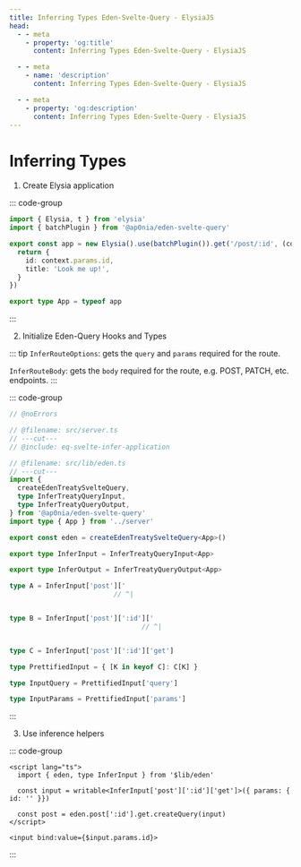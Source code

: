 ```yaml
---
title: Inferring Types Eden-Svelte-Query - ElysiaJS
head:
  - - meta
    - property: 'og:title'
      content: Inferring Types Eden-Svelte-Query - ElysiaJS

  - - meta
    - name: 'description'
      content: Inferring Types Eden-Svelte-Query - ElysiaJS

  - - meta
    - property: 'og:description'
      content: Inferring Types Eden-Svelte-Query - ElysiaJS
---
```


# Inferring Types

1. Create Elysia application

::: code-group

```typescript twoslash include eq-svelte-infer-application [src/server.ts]
import { Elysia, t } from 'elysia'
import { batchPlugin } from '@ap0nia/eden-svelte-query'

export const app = new Elysia().use(batchPlugin()).get('/post/:id', (context) => {
  return {
    id: context.params.id,
    title: 'Look me up!',
  }
})

export type App = typeof app
```

:::

2. Initialize Eden-Query Hooks and Types

::: tip
`InferRouteOptions`: gets the `query` and `params` required for the route.

`InferRouteBody`: gets the `body` required for the route, e.g. POST, PATCH, etc. endpoints.
:::

::: code-group

```typescript twoslash [src/lib/eden.ts]
// @noErrors

// @filename: src/server.ts
// ---cut---
// @include: eq-svelte-infer-application

// @filename: src/lib/eden.ts
// ---cut---
import {
  createEdenTreatySvelteQuery,
  type InferTreatyQueryInput,
  type InferTreatyQueryOutput,
} from '@ap0nia/eden-svelte-query'
import type { App } from '../server'

export const eden = createEdenTreatySvelteQuery<App>()

export type InferInput = InferTreatyQueryInput<App>

export type InferOutput = InferTreatyQueryOutput<App>

type A = InferInput['post']['
                          // ^|


type B = InferInput['post'][':id']['
                                 // ^|


type C = InferInput['post'][':id']['get']

type PrettifiedInput = { [K in keyof C]: C[K] }

type InputQuery = PrettifiedInput['query']

type InputParams = PrettifiedInput['params']
```

:::

3. Use inference helpers

::: code-group

```svelte [src/routes/+page.svelte]
<script lang="ts">
  import { eden, type InferInput } from '$lib/eden'

  const input = writable<InferInput['post'][':id']['get']>({ params: { id: '' }})

  const post = eden.post[':id'].get.createQuery(input)
</script>

<input bind:value={$input.params.id}>
```

:::
